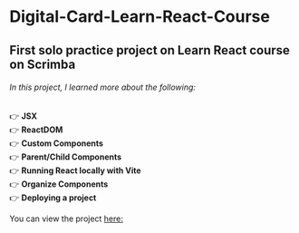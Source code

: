 # Digital-Card-Learn-React-Course
## First solo practice project on Learn React course on Scrimba

###### In this project, I learned more about the following:

👉 **JSX<br>**
👉 **ReactDOM<br>**
👉 **Custom Components<br>**
👉 **Parent/Child Components<br>**
👉 **Running React locally with Vite<br>**
👉 **Organize Components<br>**
👉 **Deploying a project<br>**

You can view the project [here:](https://seanursua-digitalcard.netlify.app/)
